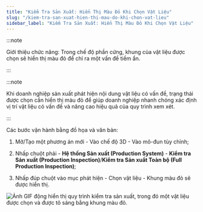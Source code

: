```yaml
---
title: "Kiểm Tra Sản Xuất: Hiển Thị Màu Đỏ Khi Chọn Vật Liệu"
slug: "/kiem-tra-san-xuat-hien-thi-mau-do-khi-chon-vat-lieu"
sidebar_label: "Kiểm Tra Sản Xuất: Hiển Thị Màu Đỏ Khi Chọn Vật Liệu"
---
```


:::note

Giới thiệu chức năng: Trong chế độ phần cứng, khung của vật liệu được chọn sẽ hiển thị màu đỏ để chỉ ra một vấn đề tiềm ẩn.

:::

:::note

Khi doanh nghiệp sản xuất phát hiện nội dung vật liệu có vấn đề, trạng thái được chọn cần hiển thị màu đỏ để giúp doanh nghiệp nhanh chóng xác định vị trí vật liệu có vấn đề và nâng cao hiệu quả của quy trình xem xét.

:::

Các bước vận hành bằng đồ họa và văn bản:

1. Mở/Tạo một phương án mới - Vào chế độ 3D - Vào mô-đun tùy chỉnh;

2. Nhấp chuột phải - **Hệ thống Sản xuất (Production System)** - **Kiểm tra Sản xuất (Production Inspection)**/**Kiểm tra Sản xuất Toàn bộ (Full Production Inspection)**;

3. Nhấp đúp chuột vào mục phát hiện - Chọn vật liệu - Khung màu đỏ sẽ được hiển thị.

![Ảnh GIF động hiển thị quy trình kiểm tra sản xuất, trong đó một vật liệu được chọn và được tô sáng bằng khung màu đỏ.](https://storage.googleapis.com/jegavn_kb/images/2df3551a-ba1b-4137-94a0-d48923c8505c.gif)